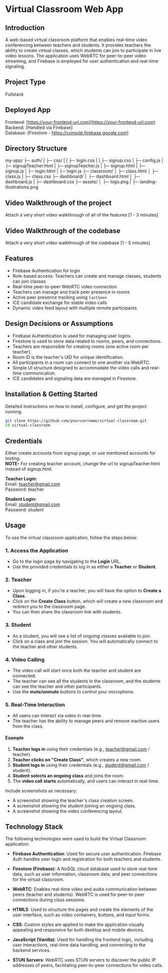 # Virtual Classroom Web App

## Introduction
A web-based virtual classroom platform that enables real-time video conferencing between teachers and students. It provides teachers the ability to create virtual classes, which students can join to participate in live video lessons. The application uses WebRTC for peer-to-peer video streaming, and Firebase is employed for user authentication and real-time signaling.

## Project Type
Fullstack

## Deployed App
Frontend: [https://your-frontend-url.com](https://your-frontend-url.com)  
Backend: [Handled via Firebase]  
Database: [Firestore - https://console.firebase.google.com]

## Directory Structure
my-app/
    ├─ auth/ 
    | ├─ css/
    | | ├─ login.css
    | | ├─ signup.css
    | ├─ config.js
    | ├─ signupTeacher.html
    | ├─ signupTeacher.js
    | ├─ signup.html
    | ├─ signup.js
    | ├─ login.html
    | ├─ login.js
    ├─ classroom/ 
    │ ├─ class.html 
    │ ├─ class.js
    | ├─ class.css 
    ├─ dashboard/ 
    │ ├─ dashboard.html
    │ ├─ dashboard.js 
    | ├─ dashboard.css
    ├─ assets/ 
    │ ├─ logo.png 
    | ├─ landing-illustrations.png

## Video Walkthrough of the project
Attach a very short video walkthrough of all of the features [1 - 3 minutes]

## Video Walkthrough of the codebase
Attach a very short video walkthrough of the codebase [1 - 5 minutes]

## Features
- Firebase Authentication for login
- Role-based access: Teachers can create and manage classes, students can join classes
- Real-time peer-to-peer WebRTC video connection
- Teachers can manage and track peer presence in rooms
- Active peer presence tracking using `lastSeen`
- ICE candidate exchange for stable video calls
- Dynamic video feed layout with multiple remote participants

## Design Decisions or Assumptions
- Firebase Authentication is used for managing user logins.
- Firestore is used to store data related to rooms, peers, and connections.
- Teachers are responsible for creating rooms (one active room per teacher).
- Room ID is the teacher's UID for unique identification.
- All participants in a room can connect to one another via WebRTC.
- Simple UI structure designed to accommodate the video calls and real-time communication.
- ICE candidates and signaling data are managed in Firestore.

## Installation & Getting Started
Detailed instructions on how to install, configure, and get the project running.

```bash
git clone https://github.com/yourusername/virtual-classroom.git
cd virtual-classroom
```
## Credentials
Either create accounts from signup page, or use mentioned accounts for testing.  
**NOTE-** For creating teacher account, change the url to signupTeacher.html instead of signup.html.  

**Teacher Login:**  
Email: teacher@gmail.com  
Password: teacher  

**Student Login:**  
Email: student@gmail.com  
Password: student  

## Usage
To use the virtual classroom application, follow the steps below:

### 1. Access the Application
- Go to the login page by navigating to the **Login** URL.
- Use the provided credentials to log in as either a **Teacher** or **Student**.

### 2. Teacher
- Upon logging in, if you're a teacher, you will have the option to **Create a Class**.
- Click on the **Create Class** button, which will create a new classroom and redirect you to the classroom page.
- You can then share the classroom link with students.

### 3. Student
- As a student, you will see a list of ongoing classes available to join.
- Click on a class and join the session. You will automatically connect to the teacher and other students.

### 4. Video Calling
- The video call will start once both the teacher and student are connected.
- The teacher can see all the students in the classroom, and the students can see the teacher and other participants.
- Use the **mute/unmute** buttons to control your microphone.

### 5. Real-Time Interaction
- All users can interact via video in real-time.
- The teacher has the ability to manage peers and remove inactive users from the class.

#### Example
1. **Teacher logs in** using their credentials (e.g., teacher@gmail.com / teacher).
2. **Teacher clicks on "Create Class"**, which creates a new room.
3. **Student logs in** using their credentials (e.g., student@gmail.com / student).
4. **Student selects an ongoing class** and joins the room.
5. The **video call starts** automatically, and users can interact in real-time.

Include screenshots as necessary:
- A screenshot showing the teacher's class creation screen.
- A screenshot showing the student joining an ongoing class.
- A screenshot showing the video conferencing layout.

## Technology Stack
The following technologies were used to build the Virtual Classroom application:

- **Firebase Authentication**: Used for secure user authentication. Firebase Auth handles user login and registration for both teachers and students.

- **Firestore (Firebase)**: A NoSQL cloud database used to store real-time data, such as user information, classroom data, and peer connections for the virtual classroom.

- **WebRTC**: Enables real-time video and audio communication between peers (teacher and students). WebRTC is used for peer-to-peer connections during class sessions.

- **HTML5**: Used to structure the pages and create the elements of the user interface, such as video containers, buttons, and input forms.

- **CSS**: Custom styles are applied to make the application visually appealing and responsive for both desktop and mobile devices.

- **JavaScript (Vanilla)**: Used for handling the frontend logic, including user interactions, real-time data handling, and connecting to the backend services.

- **STUN Servers**: WebRTC uses STUN servers to discover the public IP addresses of peers, facilitating peer-to-peer connections for video calls.
